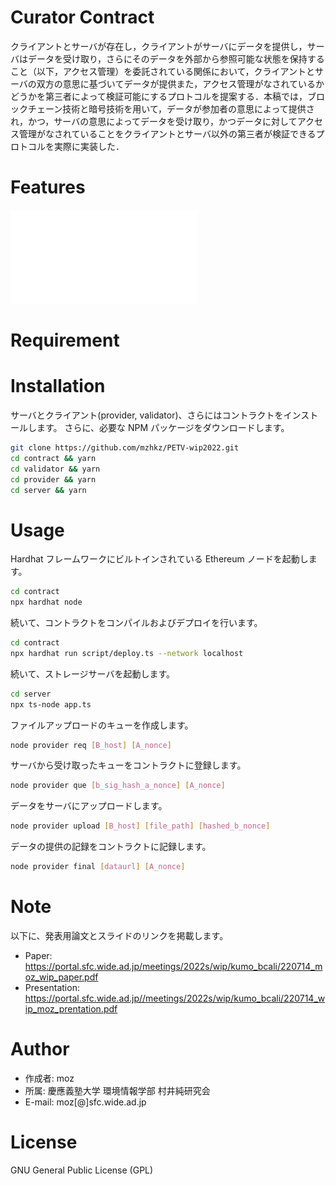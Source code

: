 # Curator Contract

クライアントとサーバが存在し，クライアントがサーバにデータを提供し，サーバはデータを受け取り，さらにそのデータを外部から参照可能な状態を保持すること（以下，アクセス管理）を委託されている関係において，クライアントとサーバの双方の意思に基づいてデータが提供また，アクセス管理がなされているかどうかを第三者によって検証可能にするプロトコルを提案する．本稿では，ブロックチェーン技術と暗号技術を用いて，データが参加者の意思によって提供され，かつ，サーバの意思によってデータを受け取り，かつデータに対してアクセス管理がなされていることをクライアントとサーバ以外の第三者が検証できるプロトコルを実際に実装した．

# Features

![データフローと全体のアーキテクチャ](/figures/Fig1.pdf)

# Requirement

# Installation

サーバとクライアント(provider, validator)、さらにはコントラクトをインストールします。
さらに、必要な NPM パッケージをダウンロードします。

```bash
git clone https://github.com/mzhkz/PETV-wip2022.git
cd contract && yarn
cd validator && yarn
cd provider && yarn
cd server && yarn
```

# Usage

Hardhat フレームワークにビルトインされている Ethereum ノードを起動します。

```bash
cd contract
npx hardhat node
```

続いて、コントラクトをコンパイルおよびデプロイを行います。

```bash
cd contract
npx hardhat run script/deploy.ts --network localhost
```

続いて、ストレージサーバを起動します。

```bash
cd server
npx ts-node app.ts
```

ファイルアップロードのキューを作成します。

```bash
node provider req [B_host] [A_nonce]
```

サーバから受け取ったキューをコントラクトに登録します。

```bash
node provider que [b_sig_hash_a_nonce] [A_nonce]
```

データをサーバにアップロードします。

```bash
node provider upload [B_host] [file_path] [hashed_b_nonce]
```

データの提供の記録をコントラクトに記録します。

```bash
node provider final [dataurl] [A_nonce]
```

# Note

以下に、発表用論文とスライドのリンクを掲載します。

- Paper: https://portal.sfc.wide.ad.jp/meetings/2022s/wip/kumo_bcali/220714_moz_wip_paper.pdf
- Presentation: https://portal.sfc.wide.ad.jp//meetings/2022s/wip/kumo_bcali/220714_wip_moz_prentation.pdf

# Author

- 作成者: moz
- 所属: 慶應義塾大学 環境情報学部 村井純研究会
- E-mail: moz[@]sfc.wide.ad.jp

# License

GNU General Public License (GPL)
